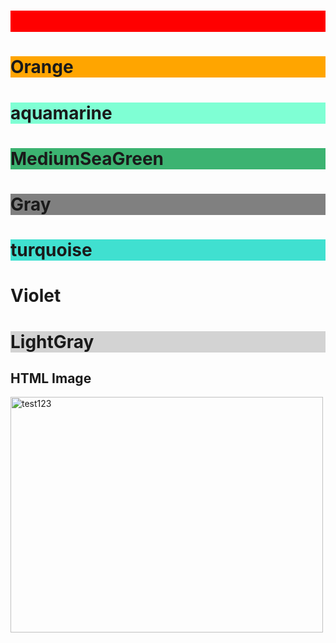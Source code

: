 <!DOCTYPE html>
<html>
<body>

<h1 style="background-color:Red;"><p style="color:red;">red</p></h1>
<h1 style="background-color:Orange;">Orange</h1>
<h1 style="background-color:Aquamarine;">aquamarine</h1>
<h1 style="background-color:MediumSeaGreen;">MediumSeaGreen</h1>
<h1 style="background-color:Gray;">Gray</h1>
<h1 style="background-color:Turquoise;">turquoise</h1>
<h1 style="background-color:neonViolet;">Violet</h1>
<h1 style="background-color:LightGray;">LightGray</h1>

</body>
</html>

<!DOCTYPE html>
<html>
<body>

<h2>HTML Image</h2>
<img src="http://www.glantreo.com/products/chromatography/solas-porous-silica-chromatography/" alt="test123" width="500" height="377">

</body>
</html>
